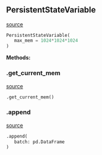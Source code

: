 #


## PersistentStateVariable
[source](https://github.com/blob/master/state.py/#L6)
```python 
PersistentStateVariable(
   max_mem = 1024*1024*1024
)
```




**Methods:**


### .get_current_mem
[source](https://github.com/blob/master/state.py/#L20)
```python
.get_current_mem()
```


### .append
[source](https://github.com/blob/master/state.py/#L23)
```python
.append(
   batch: pd.DataFrame
)
```

